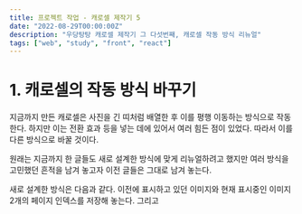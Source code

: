 ```yaml
---
title: 프로젝트 작업 - 캐로셀 제작기 5
date: "2022-08-29T00:00:00Z"
description: "우당탕탕 캐로셀 제작기 그 다섯번째, 캐로셀 작동 방식 리뉴얼"
tags: ["web", "study", "front", "react"]
---
```


# 1. 캐로셀의 작동 방식 바꾸기

지금까지 만든 캐로셀은 사진을 긴 띠처럼 배열한 후 이를 평행 이동하는 방식으로 작동한다. 하지만 이는 전환 효과 등을 넣는 데에 있어서 여러 힘든 점이 있었다. 따라서 이를 다른 방식으로 바꿀 것이다.

원래는 지금까지 한 글들도 새로 설계한 방식에 맞게 리뉴얼하려고 했지만 여러 방식을 고민했던 흔적을 남겨 놓고자 이전 글들은 그대로 남겨 놓는다.

새로 설계한 방식은 다음과 같다. 이전에 표시하고 있던 이미지와 현재 표시중인 이미지 2개의 페이지 인덱스를 저장해 놓는다. 그리고
